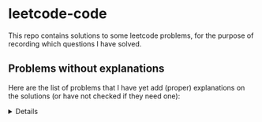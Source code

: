 # leetcode-code

This repo contains solutions to some leetcode problems, for the purpose of recording which questions I have solved.

## Problems without explanations

Here are the list of problems that I have yet add (proper) explanations on the solutions (or have not checked if they need one):

<details>
1 2 3 5 6 7 8 9 10 11 12 13 14 15 16 17 18 19 22 23
24 26 27 33 34 36 38 39 40 41 42 43 44 45 48 49 50 54 55 57
60 61 62 63 64 65 66 67 69 70 71 72 73 74 75 76 78 79 80 85
88 89 91 93 94 96 98 100 101 102 103 104 105 106 107 108 109 110 111 112
113 114 115 116 118 119 120 122 124 125 127 128 129 130 131 132 134 135 137
139 140 141 142 143 144 150 151 155 165 167 169 171 198 200 201 205 206 221
229 232 234 235 237 238 242 257 258 260 264 268 273 279 283 287 300 310 312 313
322 330 341 343 344 345 349 350 368 371 377 380 383 387 389 402 404 409 413 429
435 442 445 446 451 452 455 458 485 495 501 504 506 513 514 515 516 518
523 525 530 543 551 552 554 557 576 606 621 623 629 633 636 645 647 648
657 661 678 682 690 692 700 703 705 706 712 713 719 726 728 739 740 743 746 752
754 762 763 769 775 779 784 786 787 788 791 802 806 807 811 815 820 823 826 834
840 844 846 861 871 872 876 881 883 885 896 900 907 912 930 931 935 938
946 948 950 959 961 974 976 977 979 992 993 994 995 997 999 1001 1002 1003
1005 1007 1018 1023 1026 1032 1038 1041 1042 1043 1047 1052 1074 1078 1090 1095 1105 1110 1122
1123 1128 1129 1139 1145 1146 1155 1160 1161 1171 1190 1207 1208 1218 1219 1220 1232 1235 1239
1249 1255 1266 1269 1275 1281 1287 1289 1290 1291 1318 1325 1331 1334 1335 1339 1347 1356 1361
1380 1382 1389 1395 1404 1411 1419 1420 1422 1424 1425 1436 1438 1441 1442 1457 1458 1460 1463 1475
1481 1482 1492 1496 1502 1503 1508 1509 1512 1518 1523 1530 1535 1544 1550 1552 1557 1561 1568
1572 1578 1579 1582 1598 1605 1608 1609 1611 1614 1630 1637 1642 1653 1657 1662 1669 1685 1700
1701 1704 1716 1717 1736 1738 1742 1743 1744 1745 1748 1749 1750 1758 1759 1768 1780 1790 1791 1793
1798 1802 1812 1814 1816 1822 1823 1824 1832 1835 1838 1845 1846 1863 1877 1887 1903 1913 1915 1921
1971 1976 1979 1980 1992 2000 2009 2017 2019 2032 2037 2038 2045 2049 2050 2053 2058 2063 2064
2068 2069 2073 2075 2076 2078 2090 2092 2096 2103 2104 2105 2109 2115 2119 2122 2125 2134 2140 2147
2149 2155 2169 2181 2185 2191 2192 2195 2196 2225 2251 2257 2264 2265 2285 2293 2302 2306 2316 2331
2353 2363 2370 2373 2374 2385 2391 2392 2399 2402 2405 2406 2418 2433 2442 2443 2444 2447 2470
2482 2483 2485 2486 2487 2492 2497 2535 2540 2541 2542 2543 2544 2566 2570 2582 2586 2587 2588
2597 2610 2642 2678 2706 2709 2733 2742 2746 2750 2751 2760 2765 2785 2798 2812 2816 2849 2864 2869
2870 2873 2903 2905 2906 2958 2962 2966 2970 2971 2976 2997 3005 3016 3033 3034 3068 3075 3110
3127 564 2699
</details>
